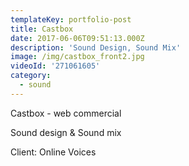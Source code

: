 ```yaml
---
templateKey: portfolio-post
title: Castbox
date: 2017-06-06T09:51:13.000Z
description: 'Sound Design, Sound Mix'
image: /img/castbox_front2.jpg
videoId: '271061605'
category:
  - sound
---
```

Castbox - web commercial

Sound design & Sound mix

Client: Online Voices
